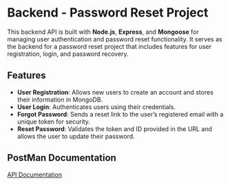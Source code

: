# Backend - Password Reset Project

This backend API is built with **Node.js**, **Express**, and **Mongoose** for managing user authentication and password reset functionality. It serves as the backend for a password reset project that includes features for user registration, login, and password recovery.

## Features

- **User Registration**: Allows new users to create an account and stores their information in MongoDB.
- **User Login**: Authenticates users using their credentials.
- **Forgot Password**: Sends a reset link to the user’s registered email with a unique token for security.
- **Reset Password**: Validates the token and ID provided in the URL and allows the user to update their password.

## PostMan Documentation
[API Documentation](https://documenter.getpostman.com/view/39168834/2sAY4viNo1)